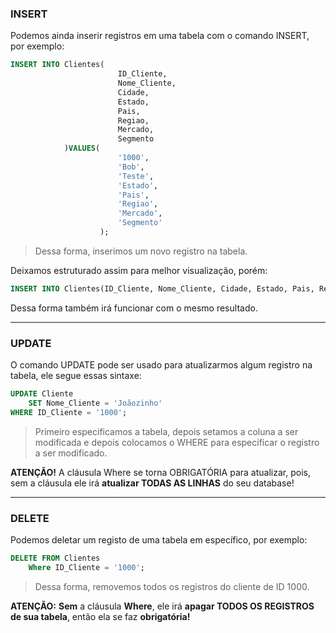 

### **INSERT**

Podemos ainda inserir registros em uma tabela com o comando INSERT, por exemplo:

```SQL title='SQL'
INSERT INTO Clientes(
                        ID_Cliente,
                        Nome_Cliente,
                        Cidade,
                        Estado,
                        Pais,
                        Regiao,
                        Mercado,
                        Segmento
            )VALUES(
                        '1000',
                        'Bob',
                        'Teste',
                        'Estado',
                        'Pais',
                        'Regiao',
                        'Mercado',
                        'Segmento'
                    );
```
> Dessa forma, inserimos um novo registro na tabela.

Deixamos estruturado assim para melhor visualização, porém:

```SQL title='SQL'
INSERT INTO Clientes(ID_Cliente, Nome_Cliente, Cidade, Estado, Pais, Regiao, Mercado, Segmento)VALUES('1000', 'Bob', 'Teste', 'Estado', 'Pais', 'Regiao', 'Mercado', 'Segmento');
```

Dessa forma também irá funcionar com o mesmo resultado.

---

### **UPDATE**

O comando UPDATE pode ser usado para atualizarmos algum registro na tabela, ele segue essas sintaxe:

```SQL title='SQL'
UPDATE Cliente
    SET Nome_Cliente = 'Joãozinho'
WHERE ID_Cliente = '1000'; 
```

> Primeiro especificamos a tabela, depois setamos a coluna a ser modificada e depois colocamos o WHERE para especificar o registro a ser modificado.

**ATENÇÃO!** A cláusula Where se torna OBRIGATÓRIA para atualizar, pois, sem a cláusula ele irá **atualizar TODAS AS LINHAS** do seu database!

---

### **DELETE**

Podemos deletar um registo de uma tabela em específico, por exemplo:

```SQL title='SQL'
DELETE FROM Clientes
    Where ID_Cliente = '1000';
```

> Dessa forma, removemos todos os registros do cliente de ID 1000.

**ATENÇÃO:** **Sem** a cláusula **Where**, ele irá **apagar TODOS OS REGISTROS de sua tabela**, então ela se faz **obrigatória!**